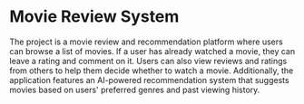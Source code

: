 # Movie Review System
The project is a movie review and recommendation platform where users can browse a list of movies. If a user has already watched a movie, they can leave a rating and comment on it. Users can also view reviews and ratings from others to help them decide whether to watch a movie. Additionally, the application features an AI-powered recommendation system that suggests movies based on users' preferred genres and past viewing history.
